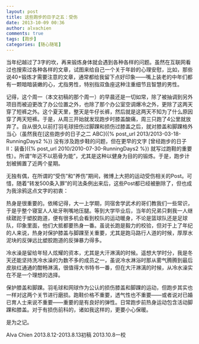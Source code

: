 ```yaml
---
layout: post
title: 这些跑步的日子之五：受伤
date: 2013-10-09 00:36
author: alvachien
comments: true
tags: [跑步]
categories: [随心随笔]
---
```

当年纪越过了3字的坎，再来锻炼身体就会遇到各种各样的问题。虽然在互联网看过也搜索过各种各样的文章，试图来给自己一个关于年龄的心理安慰，比如，那些说40+锻炼才需要注意的文章，通常都给我留下点好印象——嘴上装老的中年们都有一颗暗暗装嫩的心，尤指男性，特别指双鱼座这种注重细节且智慧的男性。


记得，这个周一（本文初稿的那个周一）的早晨还是一切如常，除了被抽调到另外项目而被迫更改了办公位置之外，也除了那个办公室空调爆冷之外，更除了这两天穿了短裤之外。这个夏天里，整天是牛仔长裤，然后就是这两天不知为了什么原因穿了两天短裤。于是，从周三开始就发现跑步时膝盖酸痛，周三只跑了4公里就放弃了。自从很久以前打羽毛球扭伤过脚踝和损伤过膝盖之后，就对膝盖和脚踝格外当心（虽然我在[这些跑步的日子之二 ABC]({% post_url 2013/2013-03-18-RunningDays2 %}) 没有涉及跑步鞋的问题，但在更早的文字 [曾经跑步的日子 II：装备]({% post_url 2010/2010-07-30-RunningDays2 %}) 就写过跑鞋的重要性）。所谓“年迈不以筋骨为能”，尤其是这种以健身为目的的锻炼。于是，跑步计划被搁置了近两个星期。


无独有偶，在所谓的“受伤”和“养伤”期间，微博上大把的运动受伤相关的Post。可惜，随着“转发500条入罪”的司法条例出来后，这些Post都已经被删除了，但也成为我涂鸦这点文字的初衷：


热身是很重要的。依稀记得，大一上学期，同宿舍学武术的哥们教我们一些常识，于是乎整个寝室人人呲牙咧嘴地压腿。等到大学毕业后，当年的兄弟只剩我一人继续蹉跎于塑胶跑道，便有很多机会看到校队的运动暖身，不论是篮球队还是足球队，印象里面，他们大抵都要热身一番。虽说长跑是毅力的校验，但对于上了年纪的人来说，热身对保护膝盖与脚踝至关重要，尤其是跑马路行人道的时候，厚厚水泥块的反弹远比塑胶跑道的反弹暴力得多。


冷水澡是留给年轻人炫耀的资本，尤其是大汗淋漓的时候。遥想大学时分，我是冬天还能坚持洗冷水澡的为数不多的成员之一，虽说冷水淋浴时那从雾气腾腾到最后皮肤红通通的酣畅淋漓，很值得大书特书一番，但在大汗淋漓的时候，从冷水澡实在不是一个理想的选择。


保护膝盖和脚踝。羽毛球和网球作为公认的损伤膝盖和脚踝的运动，但跑步其实也一样对这两个关节进行磨损。跑鞋价格不重要，透气性也不重要——或者说对已婚已育人士来说不重要——重要的是有良好的弹性。日常跑步前热身运动包含活动脚踝和膝盖。对于有损伤前科的，诸如我这样的，更要小心保暖。


是为之记。

Alva Chien
2013.8.12-2013.8.13初稿
2013.10.8一校

